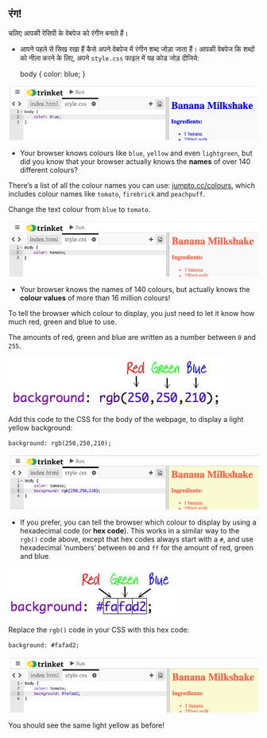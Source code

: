 ## रंग!

चलिए आपकी रेसिपी के वेबपेज को रंगीन बनाते हैं।

+ आपने पहले से सिख रखा हैं कैसे अपने वेबपेज में रंगीन शब्द जोड़ा जाता हैं। आपकी वेबपेज कि शब्दों को नीला करने के लिए, अपने `style.css` फाइल में यह कोड जोड़ दीजिये:

    body {
        color: blue;
    }
    

![screenshot](images/recipe-blue.png)

+ Your browser knows colours like `blue`, `yellow` and even `lightgreen`, but did you know that your browser actually knows the **names** of over 140 different colours?

There’s a list of all the colour names you can use: [jumpto.cc/colours](http://jumpto.cc/colours), which includes colour names like `tomato`, `firebrick` and `peachpuff`.

Change the text colour from `blue` to `tomato`.

![स्क्रीनशॉट](images/recipe-tomato.png)

+ Your browser knows the names of 140 colours, but actually knows the **colour values** of more than 16 million colours!

To tell the browser which colour to display, you just need to let it know how much red, green and blue to use.

The amounts of red, green and blue are written as a number between `0` and `255`.

![स्क्रीनशॉट](images/recipe-rgb-img.png)

Add this code to the CSS for the body of the webpage, to display a light yellow background:

    background: rgb(250,250,210);
    

![स्क्रीनशॉट](images/recipe-rgb.png)

+ If you prefer, you can tell the browser which colour to display by using a hexadecimal code (or **hex code**). This works in a similar way to the `rgb()` code above, except that hex codes always start with a `#`, and use hexadecimal ‘numbers’ between `00` and `ff` for the amount of red, green and blue.

![स्क्रीनशॉट](images/recipe-hex-img.png)

Replace the `rgb()` code in your CSS with this hex code:

    background: #fafad2;
    

![स्क्रीनशॉट](images/recipe-hex.png)

You should see the same light yellow as before!